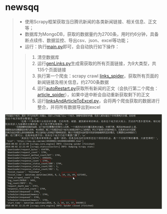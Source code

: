 # newsqq
>- 使用Scrapy框架获取当日腾讯新闻的各类新闻链接、相关信息、正文等；
>- 数据库为MongoDB，获取的数据量约为2700条，用时约6分钟，具备断点续传、数据监控、导出csv、json、excel等功能； 
>- 运行：执行[main.py][1]即可，会自动执行如下操作：
>>1. 清空数据库
>>2. 运行[genLinks.py][2]生成需获取的所有页面链接，为9大类型，共135个页面链接
>>3. 执行第一个爬虫：scrapy crawl [links_spider][3]，获取所有页面的新闻链接及相关信息，约2700条数据
>>4. 运行[autoRestart.py][4]获取所有新闻的正文（会执行第二个爬虫：[article_spider][5]），如果中途中断会自动重新获取剩下的正文
>>5. 运行[linksAndArticleToExcel.py][6]，会将两个爬虫获取的数据进行整合，并将所有数据导出到excel  

![运行截图](./screenshot/get_article.png)

[1]:./main.py
[2]:./genLinks.py
[3]:./newsqq/spiders/links_spider.py
[4]:./autoRestart.py
[5]:./newsqq/spiders/article_spider.py
[6]:./linksAndArticleToExcel.py
